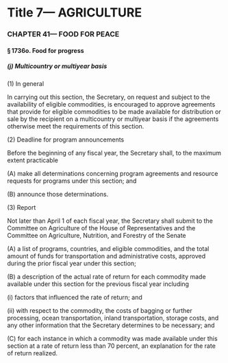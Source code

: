 
# Title 7— AGRICULTURE
### CHAPTER 41— FOOD FOR PEACE
#### § 1736o. Food for progress
##### (j) Multicountry or multiyear basis

(1) In general

In carrying out this section, the Secretary, on request and subject to the availability of eligible commodities, is encouraged to approve agreements that provide for eligible commodities to be made available for distribution or sale by the recipient on a multicountry or multiyear basis if the agreements otherwise meet the requirements of this section.

(2) Deadline for program announcements

Before the beginning of any fiscal year, the Secretary shall, to the maximum extent practicable

(A) make all determinations concerning program agreements and resource requests for programs under this section; and

(B) announce those determinations.

(3) Report

Not later than April 1 of each fiscal year, the Secretary shall submit to the Committee on Agriculture of the House of Representatives and the Committee on Agriculture, Nutrition, and Forestry of the Senate

(A) a list of programs, countries, and eligible commodities, and the total amount of funds for transportation and administrative costs, approved during the prior fiscal year under this section;

(B) a description of the actual rate of return for each commodity made available under this section for the previous fiscal year including

(i) factors that influenced the rate of return; and

(ii) with respect to the commodity, the costs of bagging or further processing, ocean transportation, inland transportation, storage costs, and any other information that the Secretary determines to be necessary; and

(C) for each instance in which a commodity was made available under this section at a rate of return less than 70 percent, an explanation for the rate of return realized.
